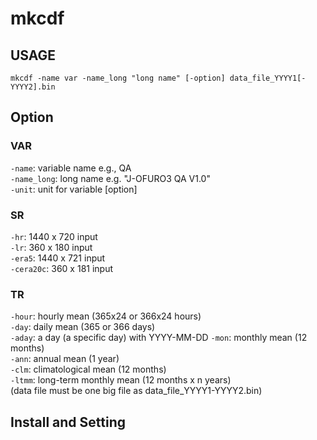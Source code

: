 # mkcdf

## USAGE
`mkcdf -name var -name_long "long name" [-option] data_file_YYYY1[-YYYY2].bin`

## Option
### VAR
`-name`: variable name e.g., QA  
`-name_long`: long name e.g. "J-OFURO3 QA V1.0"  
`-unit`: unit for variable [option]  
### SR
`-hr`: 1440 x 720 input  
`-lr`: 360 x 180 input  
`-era5`: 1440 x 721 input  
`-cera20c`: 360 x 181 input
### TR
`-hour`: hourly mean (365x24 or 366x24 hours)  
`-day`: daily mean (365 or 366 days)  
`-aday`: a day (a specific day) with YYYY-MM-DD 
`-mon`: monthly mean (12 months)  
`-ann`: annual mean  (1 year)  
`-clm`: climatological mean (12 months)  
`-ltmm`: long-term monthly mean (12 months x n years)  
        (data file must be one big file as data_file_YYYY1-YYYY2.bin)
## Install and Setting

